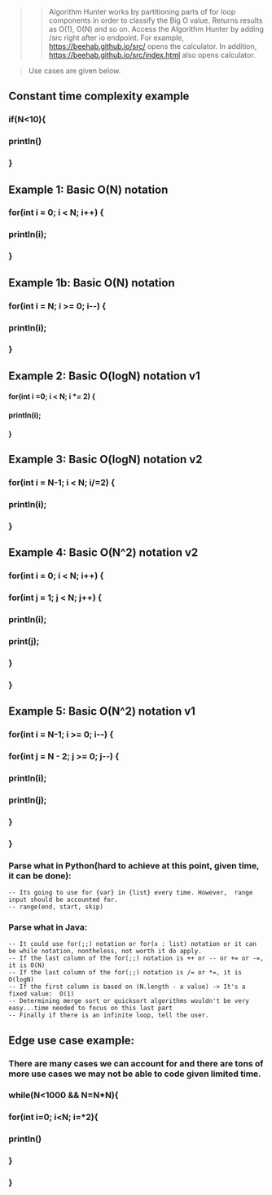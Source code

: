 >> Algorithm Hunter works by partitioning parts of for loop components in order to classify the Big O value.
> Returns results as O(1), O(N) and so on.
> Access the Algorithm Hunter by adding /src right after io endpoint.
> For example, https://beehab.github.io/src/ opens the calculator. 
> In addition, https://beehab.github.io/src/index.html also opens calculator.

> Use cases are given below. 
## Constant time complexity example

### if(N<10){
###    println()
### }

## Example 1: Basic O(N) notation

### for(int i = 0; i < N; i++) {
###     println(i);
### }

## Example 1b: Basic O(N) notation

### for(int i = N; i >= 0; i--) {
###    println(i);
### }

## Example 2: Basic O(logN) notation v1
#### for(int i =0; i < N; i *= 2) {
####   println(i);
#### }


## Example 3: Basic O(logN) notation v2

### for(int i = N-1; i < N; i/=2) {
###    println(i);
### }

## Example 4: Basic O(N^2) notation v2

### for(int i = 0; i < N; i++) {
###    for(int j = 1; j < N; j++) {
###        println(i);
###        print(j);
###    }
### }

## Example 5: Basic O(N^2) notation v1

### for(int i = N-1; i >= 0; i--) {
###    for(int j = N - 2; j >= 0; j--) {
###        println(i);
###        println(j);
###    }
### }

### Parse what in Python(hard to achieve at this point, given time, it can be done):
    -- Its going to use for {var} in {list} every time. However,  range input should be accounted for.
    -- range(end, start, skip) 

### Parse what in Java:
    -- It could use for(;;) notation or for(x : list) notation or it can be while notation, nontheless, not worth it do apply.
    -- If the last column of the for(;;) notation is ++ or -- or += or -=, it is O(N)
    -- If the last column of the for(;;) notation is /= or *=, it is O(logN)
    -- If the first column is based on (N.length - a value) -> It's a fixed value:  O(1)
    -- Determining merge sort or quicksort algorithms wouldn't be very easy...time needed to focus on this last part
    -- Finally if there is an infinite loop, tell the user.

## Edge use case example:
### There are many cases we can account for and there are tons of more use cases we may not be able to code given limited time.

### while(N<1000 && N=N*N){
###     for(int i=0; i<N; i=*2){
###            println()
###     }
### }

